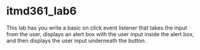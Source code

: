 # itmd361_lab6
This lab has you write a basic on click event listener that takes the input from the user,
displays an alert box with the user input inside the alert box, and then displays the user
input underneath the button. 
